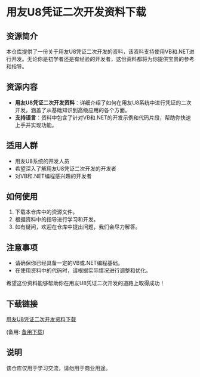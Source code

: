 # 用友U8凭证二次开发资料下载

## 资源简介

本仓库提供了一份关于用友U8凭证二次开发的资料，该资料支持使用VB和.NET进行开发。无论你是初学者还是有经验的开发者，这份资料都将为你提供宝贵的参考和指导。

## 资源内容

- **用友U8凭证二次开发资料**：详细介绍了如何在用友U8系统中进行凭证的二次开发，涵盖了从基础知识到高级应用的各个方面。
- **支持语言**：资料中包含了针对VB和.NET的开发示例和代码片段，帮助你快速上手并实现功能。

## 适用人群

- 用友U8系统的开发人员
- 希望深入了解用友U8凭证二次开发的开发者
- 对VB和.NET编程感兴趣的开发者

## 如何使用

1. 下载本仓库中的资源文件。
2. 根据资料中的指导进行学习和开发。
3. 如有疑问，欢迎在仓库中提出问题，我们会尽力解答。

## 注意事项

- 请确保你已经具备一定的VB或.NET编程基础。
- 在使用资料中的代码时，请根据实际情况进行调整和优化。

希望这份资料能够帮助你在用友U8凭证二次开发的道路上取得成功！

## 下载链接
[用友U8凭证二次开发资料下载](https://pan.quark.cn/s/3b8de127b9aa) 

(备用: [备用下载](https://pan.baidu.com/s/1ztk-MvSCNPI3GB3tPv4o5g?pwd=1234))

## 说明

该仓库仅用于学习交流，请勿用于商业用途。
